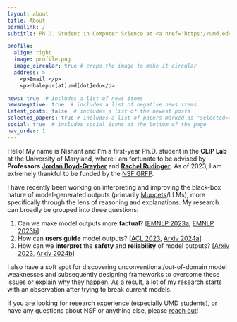 ```yaml
---
layout: about
title: About
permalink: /
subtitle: Ph.D. Student in Computer Science at <a href='https://umd.edu/'>University of Maryland, College Park</a>

profile:
  align: right
  image: profile.png
  image_circular: true # crops the image to make it circular
  address: >
    <p>Email:</p>
    <p>nbalepur[at]umd[dot]edu</p>

news: true  # includes a list of news items
newsnegative: true  # includes a list of negative news items
latest_posts: false  # includes a list of the newest posts
selected_papers: true # includes a list of papers marked as "selected={true}"
social: true  # includes social icons at the bottom of the page
nav_order: 1
---
```


Hello! My name is Nishant and I'm a first-year Ph.D. student in the **CLIP Lab** at the University of Maryland, where I am fortunate to be advised by **Professors [Jordan Boyd-Grayber](http://users.umiacs.umd.edu/~jbg/)** and **[Rachel Rudinger](https://rudinger.github.io/)**. As of 2023, I am extremely thankful to be funded by the [NSF GRFP](https://www.nsfgrfp.org/).

I have recently been working on interpreting and improving the black-box nature of model-generated outputs (primarily [Muppets](https://www.youtube.com/watch?v=u0DgoRVLTE8)/LLMs), more specifically through the lens of reasoning and explanations. My research can broadly be grouped into three questions: 
1. Can we make model outputs more **factual**?
   [[EMNLP 2023a](https://arxiv.org/abs/2305.03276), [EMNLP 2023b](https://arxiv.org/abs/2310.14486)]
2. How can **users guide** model outputs?
   [[ACL 2023](https://aclanthology.org/2023.findings-acl.14/), [Arxiv 2024a](https://arxiv.org/abs/2402.12291)]
3. How can we **interpret** the **safety** and **reliability** of model outputs?
   [[Arxiv 2023](https://arxiv.org/abs/2311.07532), [Arxiv 2024b](https://arxiv.org/abs/2402.12483)]

I also have a soft spot for discovering unconventional/out-of-domain model weaknesses and subsequently designing frameworks to overcome these issues or explain why they happen. As a result, a lot of my research starts with an observation after trying to break current models.

If you are looking for research experience (especially UMD students), or have any questions about NSF or anything else, please [reach out](mailto:nbalepur@umd.edu)!
